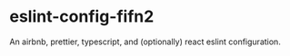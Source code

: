 # eslint-config-fifn2
An airbnb, prettier, typescript, and (optionally) react eslint configuration.
